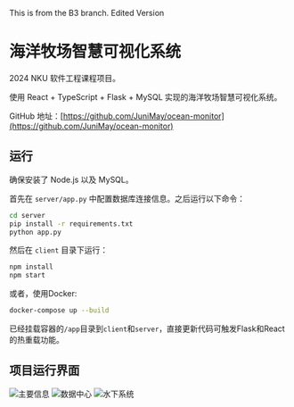 This is from the B3 branch. Edited Version

# 海洋牧场智慧可视化系统

2024 NKU 软件工程课程项目。

使用 React + TypeScript + Flask + MySQL 实现的海洋牧场智慧可视化系统。

GitHub 地址：[https://github.com/JuniMay/ocean-monitor](https://github.com/JuniMay/ocean-monitor)

## 运行

确保安装了 Node.js 以及 MySQL。

首先在 `server/app.py` 中配置数据库连接信息。之后运行以下命令：

```bash
cd server
pip install -r requirements.txt
python app.py
```

然后在 `client` 目录下运行：

```bash
npm install
npm start
```

或者，使用Docker:

```bash
docker-compose up --build
```

已经挂载容器的`/app`目录到`client`和`server`，直接更新代码可触发Flask和React的热重载功能。

## 项目运行界面

![主要信息](./screenshots/0.png)
![数据中心](./screenshots/1.png)
![水下系统](./screenshots/2.png)
